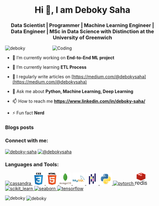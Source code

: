 <h1 align="center">Hi 👋, I am Deboky Saha</h1>
<h3 align="center">Data Scientist | Programmer | Machine Learning Engineer | Data Engineer | MSc in Data Science with Distinction at the University of Greenwich</h3>
<img align="right" alt="Coding" width="350" src="https://cdn.dribbble.com/users/214929/screenshots/4366947/media/b1f35b3c0416b23663b86d0aea416cc5.gif">
<p align="left"> <img src="https://komarev.com/ghpvc/?username=deboky&label=Profile%20views&color=0e75b6&style=flat" alt="deboky" /> </p>

- 🔭 I’m currently working on **End-to-End ML project**

- 🌱 I’m currently learning **ETL Process**

- 📝 I regularly write articles on [https://medium.com/@debokysaha](https://medium.com/@debokysaha)

- 💬 Ask me about **Python, Machine Learning, Deep Learning**

- 📫 How to reach me **https://www.linkedin.com/in/deboky-saha/**

- ⚡ Fun fact **Nerd**

### Blogs posts
<!-- BLOG-POST-LIST:START -->
<!-- BLOG-POST-LIST:END -->

<h3 align="left">Connect with me:</h3>
<p align="left">
<a href="https://linkedin.com/in/deboky-saha" target="blank"><img align="center" src="https://raw.githubusercontent.com/rahuldkjain/github-profile-readme-generator/master/src/images/icons/Social/linked-in-alt.svg" alt="deboky-saha" height="30" width="40" /></a>
<a href="https://medium.com/@debokysaha" target="blank"><img align="center" src="https://raw.githubusercontent.com/rahuldkjain/github-profile-readme-generator/master/src/images/icons/Social/medium.svg" alt="@debokysaha" height="30" width="40" /></a>
</p>

<h3 align="left">Languages and Tools:</h3>
<p align="left"> <a href="https://cassandra.apache.org/" target="_blank" rel="noreferrer"> <img src="https://www.vectorlogo.zone/logos/apache_cassandra/apache_cassandra-icon.svg" alt="cassandra" width="40" height="40"/> </a> <a href="https://www.w3schools.com/css/" target="_blank" rel="noreferrer"> <img src="https://raw.githubusercontent.com/devicons/devicon/master/icons/css3/css3-original-wordmark.svg" alt="css3" width="40" height="40"/> </a> <a href="https://www.w3.org/html/" target="_blank" rel="noreferrer"> <img src="https://raw.githubusercontent.com/devicons/devicon/master/icons/html5/html5-original-wordmark.svg" alt="html5" width="40" height="40"/> </a> <a href="https://www.mongodb.com/" target="_blank" rel="noreferrer"> <img src="https://raw.githubusercontent.com/devicons/devicon/master/icons/mongodb/mongodb-original-wordmark.svg" alt="mongodb" width="40" height="40"/> </a> <a href="https://www.mysql.com/" target="_blank" rel="noreferrer"> <img src="https://raw.githubusercontent.com/devicons/devicon/master/icons/mysql/mysql-original-wordmark.svg" alt="mysql" width="40" height="40"/> </a> <a href="https://pandas.pydata.org/" target="_blank" rel="noreferrer"> <img src="https://raw.githubusercontent.com/devicons/devicon/2ae2a900d2f041da66e950e4d48052658d850630/icons/pandas/pandas-original.svg" alt="pandas" width="40" height="40"/> </a> <a href="https://www.python.org" target="_blank" rel="noreferrer"> <img src="https://raw.githubusercontent.com/devicons/devicon/master/icons/python/python-original.svg" alt="python" width="40" height="40"/> </a> <a href="https://pytorch.org/" target="_blank" rel="noreferrer"> <img src="https://www.vectorlogo.zone/logos/pytorch/pytorch-icon.svg" alt="pytorch" width="40" height="40"/> </a> <a href="https://redis.io" target="_blank" rel="noreferrer"> <img src="https://raw.githubusercontent.com/devicons/devicon/master/icons/redis/redis-original-wordmark.svg" alt="redis" width="40" height="40"/> </a> <a href="https://scikit-learn.org/" target="_blank" rel="noreferrer"> <img src="https://upload.wikimedia.org/wikipedia/commons/0/05/Scikit_learn_logo_small.svg" alt="scikit_learn" width="40" height="40"/> </a> <a href="https://seaborn.pydata.org/" target="_blank" rel="noreferrer"> <img src="https://seaborn.pydata.org/_images/logo-mark-lightbg.svg" alt="seaborn" width="40" height="40"/> </a> <a href="https://www.tensorflow.org" target="_blank" rel="noreferrer"> <img src="https://www.vectorlogo.zone/logos/tensorflow/tensorflow-icon.svg" alt="tensorflow" width="40" height="40"/> </a> </p>

<p><img align="left" src="https://github-readme-stats.vercel.app/api/top-langs?username=deboky&show_icons=true&locale=en&layout=compact" alt="deboky" /></p>

<p>&nbsp;<img align="center" src="https://github-readme-stats.vercel.app/api?username=deboky&show_icons=true&locale=en" alt="deboky" /></p>
